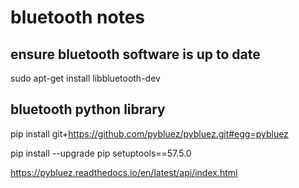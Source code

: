 # bluetooth notes

## ensure bluetooth software is up to date
sudo apt-get install libbluetooth-dev 


## bluetooth python library
pip install git+https://github.com/pybluez/pybluez.git#egg=pybluez

pip install --upgrade pip setuptools==57.5.0

https://pybluez.readthedocs.io/en/latest/api/index.html